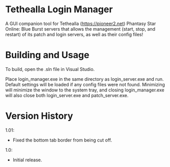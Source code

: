 # Tethealla Login Manager
A GUI companion tool for Tethealla (https://pioneer2.net) Phantasy Star Online: Blue Burst servers that allows the management (start, stop, and restart) of its patch and login servers, as well as their config files!

# Building and Usage
To build, open the .sln file in Visual Studio.

Place login_manager.exe in the same directory as login_server.exe and run. Default settings will be loaded if any config files were not found. Minimizing will minimize the window to the system tray, and closing login_manager.exe will also close both login_server.exe and patch_server.exe.

# Version History
1.01:
- Fixed the bottom tab border from being cut off.

1.0:
- Initial release.